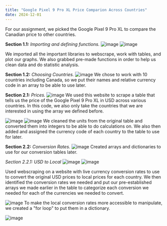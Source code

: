 ```yaml
---
title: "Google Pixel 9 Pro XL Price Comparion Across Countries"
date: 2024-12-01
---
```

For our assignment, we picked the Google Pixel 9 Pro XL to compare the Canadian price to other countries.

**Section 1.1:** *Importing and defining functions.*
![image](https://github.com/user-attachments/assets/f173c6a8-78cc-432d-bb18-8e48c0caabe1)
![image](https://github.com/user-attachments/assets/fd5ab668-ab29-4185-9c9d-bba87e18f3e5)

We imported all the important libraries to webscrape, work with tables, and plot our graphs.  We also grabbed pre-made functions in order to help us clean data and do statistic analysis.

**Section 1.2:** *Choosing Countries.*
![image](https://github.com/user-attachments/assets/c417f8f9-a7f5-43e6-9d4b-3a4c0b703036)
We chose to work with 10 countries including Canada, so we put their names and relative currency code in an array to be able to use later.

**Section 2.1:** *Prices.*
![image](https://github.com/user-attachments/assets/8fea2f86-fe68-4943-b461-521f4910eedc)
We used this website to scrape a table that tells us the price of the Google Pixel 9 Pro XL in USD across various countries.  In this code, we also only take the countries that we are interested in using the array we defined before.

![image](https://github.com/user-attachments/assets/1884a3f8-88d4-40bf-8215-e1ff89cde2b2)
![image](https://github.com/user-attachments/assets/540ef966-47f0-4825-91b0-8cbb6d8e1569)
We cleaned the units from the original table and converted them into integers to be able to do calculations on.  We also then added and assigned the currency code of each country to the table to use for later.

**Section 2.2:** *Conversion Rates.*
![image](https://github.com/user-attachments/assets/e0953bd0-d400-41aa-85c9-c251061e4d52)
Created arrays and dictionaries to use for our conversion tables later.

*Section 2.2.1: USD to Local*
![image](https://github.com/user-attachments/assets/974eaef3-6a53-48cc-8259-958e4e1cbdf7)
![image](https://github.com/user-attachments/assets/62d2b3d5-dbeb-4e3b-b38f-703bd2dfd121)

Used webscraping on a website with live currency conversion rates to use to convert the original USD prices to local prices for each country.  We then identified the conversion rates we needed and put our pre-established arrays we made earlier in the table to categorize each conversion we needed for each of the currencies we needed to convert.

![image](https://github.com/user-attachments/assets/ab6efcd5-a9ba-47d8-96bf-d21ab2706029)
To make the local conversion rates more accessible to manipulate, we created a "for loop" to put them in a dictionary.

![image](https://github.com/user-attachments/assets/1f8ca202-f7ac-4811-b95d-0840a7d5afd2)
